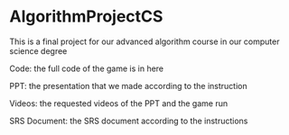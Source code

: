 # AlgorithmProjectCS
This is a final project for our advanced algorithm course in our computer science degree

Code: the full code of the game is in here

PPT: the presentation that we made according to the instruction

Videos: the requested videos of the PPT and the game run

SRS Document: the SRS document according to the instructions